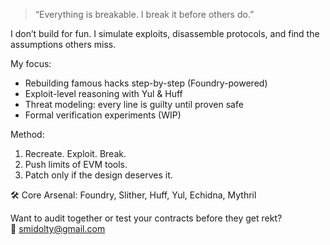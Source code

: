 > “Everything is breakable. I break it before others do.”

I don’t build for fun. I simulate exploits, disassemble protocols, and find the assumptions others miss.

My focus:
- Rebuilding famous hacks step-by-step (Foundry-powered)
- Exploit-level reasoning with Yul & Huff
- Threat modeling: every line is guilty until proven safe
- Formal verification experiments (WIP)

Method:
1. Recreate. Exploit. Break.
2. Push limits of EVM tools.
3. Patch only if the design deserves it.

🛠️ Core Arsenal: Foundry, Slither, Huff, Yul, Echidna, Mythril

Want to audit together or test your contracts before they get rekt?  
📩 smidolty@gmail.com
